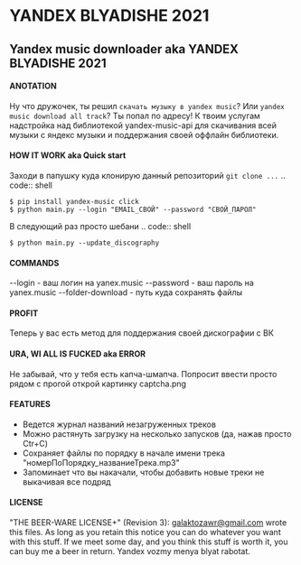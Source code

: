 # YANDEX BLYADISHE 2021
## Yandex music downloader aka YANDEX BLYADISHE 2021
#### ANOTATION
Ну что дружочек, ты решил `скачать музыку в yandex music`?
Или `yandex music download all track`?
Ты попал по адресу!
К твоим услугам надстройка над библиотекой yandex-music-api для скачивания всей музыки с яндекс музыки и поддержания
своей оффлайн библиотеки.

#### HOW IT WORK aka Quick start
Заходи в папушку куда клонирую данный репозиторий `git clone ...`
.. code:: shell

    $ pip install yandex-music click
    $ python main.py --login "EMAIL_СВОЙ" --password "СВОЙ_ПАРОЛ"

В следующий раз просто шебани 
.. code:: shell

    $ python main.py --update_discography
    
#### COMMANDS
--login - ваш логин на yanex.music
--password - ваш пароль на yanex.music
--folder-download - путь куда сохранять файлы

#### PROFIT
Теперь у вас есть метод для поддержания своей дискографии с ВК

#### URA, WI ALL IS FUCKED aka ERROR
Не забывай, что у тебя есть капча-шмапча. Попросит ввести просто рядом с прогой открой картинку captcha.png

#### FEATURES
* Ведется журнал названий незагруженных треков
* Можно растянуть загрузку на несколько запусков (да, нажав просто Ctr+C)
* Сохраняет файлы по порядку в начале имени трека "номерПоПорядку_названиеТрека.mp3"
* Запоминает что вы накачали, чтобы добавить новые треки не выкачивая все подряд

#### LICENSE
"THE BEER-WARE LICENSE+" (Revision 3):
<galaktozawr@gmail.com> wrote this files.  As long as you retain this notice you
can do whatever you want with this stuff. If we meet some day, and you think
this stuff is worth it, you can buy me a beer in return. Yandex vozmy menya blyat rabotat.